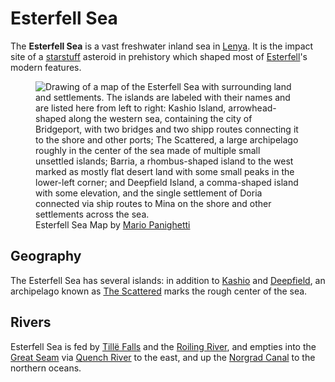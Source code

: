 # Esterfell Sea

The **Esterfell Sea** is a vast freshwater inland sea in [Lenya](../). It is the impact site of a [starstuff](../../../../ch-6-mote-treasures/starstuff.md) asteroid in prehistory which shaped most of [Esterfell](../../)'s modern features.

<figure>
  <img src="map-esterfell-natural-mario-panighetti.jpg" alt="Drawing of a map of the Esterfell Sea with surrounding land and settlements. The islands are labeled with their names and are listed here from left to right: Kashio Island, arrowhead-shaped along the western sea, containing the city of Bridgeport, with two bridges and two shipp routes connecting it to the shore and other ports; The Scattered, a large archipelago roughly in the center of the sea made of multiple small unsettled islands; Barria, a rhombus-shaped island to the west marked as mostly flat desert land with some small peaks in the lower-left corner; and Deepfield Island, a comma-shaped island with some elevation, and the single settlement of Doria connected via ship routes to Mina on the shore and other settlements across the sea." />
  <figcaption>Esterfell Sea Map by <a href="https://mario.panighetti.net">Mario Panighetti</a></figcaption>
</figure>

## Geography

The Esterfell Sea has several islands: in addition to [Kashio](kashio.md) and [Deepfield](deepfield.md), an archipelago known as [The Scattered](the-scattered.md) marks the rough center of the sea.

## Rivers

Esterfell Sea is fed by [Tillë Falls](../attalya-mountains/tille-peak/tille-falls.md) and the [Roiling River](../attalya-mountains/taltol-peak/roiling-river.md), and empties into the [Great Seam](../great-seam.md) via [Quench River](../quench-river.md) to the east, and up the [Norgrad Canal](../norgrad-canal.md) to the northern oceans.
